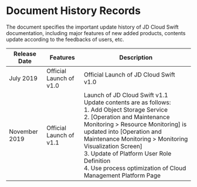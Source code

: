 # Document History Records

The document specifies the important update history of JD Cloud Swift documentation, including major features of new added products, contents update according to the feedbacks of users, etc.

| Release Date   | Features             | Description                                                         |
| ---------- | ---------------- | ------------------------------------------------------------ |
| July 2019  | Official Launch of v1.0 | Official Launch of JD Cloud Swift v1.0                             |
| November 2019 | Official Launch of v1.1 | Launch of JD Cloud Swift v1.1<br>Update contents are as follows:<br>1. Add Object Storage Service<br>2. [Operation and Maintenance Monitoring > Resource Monitoring] is updated into [Operation and Maintenance Monitoring > Monitoring Visualization Screen]<br>3. Update of Platform User Role Definition<br>4. Use process optimization of Cloud Management Platform Page |



